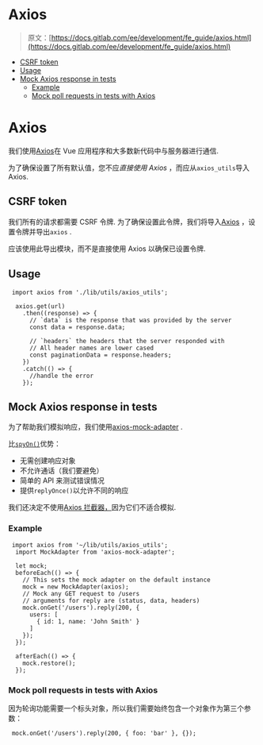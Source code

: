 # Axios

> 原文：[https://docs.gitlab.com/ee/development/fe_guide/axios.html](https://docs.gitlab.com/ee/development/fe_guide/axios.html)

*   [CSRF token](#csrf-token)
*   [Usage](#usage)
*   [Mock Axios response in tests](#mock-axios-response-in-tests)
    *   [Example](#example)
    *   [Mock poll requests in tests with Axios](#mock-poll-requests-in-tests-with-axios)

# Axios[](#axios "Permalink")

我们使用[Axios](https://github.com/axios/axios)在 Vue 应用程序和大多数新代码中与服务器进行通信.

为了确保设置了所有默认值，您不应*直接使用 Axios* ，而应从`axios_utils`导入 Axios.

## CSRF token[](#csrf-token "Permalink")

我们所有的请求都需要 CSRF 令牌. 为了确保设置此令牌，我们将导入[Axios](https://github.com/axios/axios) ，设置令牌并导出`axios` .

应该使用此导出模块，而不是直接使用 Axios 以确保已设置令牌.

## Usage[](#usage "Permalink")

```
 import axios from './lib/utils/axios_utils';

  axios.get(url)
    .then((response) => {
      // `data` is the response that was provided by the server
      const data = response.data;

      // `headers` the headers that the server responded with
      // All header names are lower cased
      const paginationData = response.headers;
    })
    .catch(() => {
      //handle the error
    }); 
```

## Mock Axios response in tests[](#mock-axios-response-in-tests "Permalink")

为了帮助我们模拟响应，我们使用[axios-mock-adapter](https://github.com/ctimmerm/axios-mock-adapter) .

比[`spyOn()`](https://jasmine.github.io/api/edge/global.html#spyOn)优势：

*   无需创建响应对象
*   不允许通话（我们要避免）
*   简单的 API 来测试错误情况
*   提供`replyOnce()`以允许不同的响应

我们还决定不使用[Axios 拦截器，](https://github.com/axios/axios#interceptors)因为它们不适合模拟.

### Example[](#example "Permalink")

```
 import axios from '~/lib/utils/axios_utils';
  import MockAdapter from 'axios-mock-adapter';

  let mock;
  beforeEach(() => {
    // This sets the mock adapter on the default instance
    mock = new MockAdapter(axios);
    // Mock any GET request to /users
    // arguments for reply are (status, data, headers)
    mock.onGet('/users').reply(200, {
      users: [
        { id: 1, name: 'John Smith' }
      ]
    });
  });

  afterEach(() => {
    mock.restore();
  }); 
```

### Mock poll requests in tests with Axios[](#mock-poll-requests-in-tests-with-axios "Permalink")

因为轮询功能需要一个标头对象，所以我们需要始终包含一个对象作为第三个参数：

```
 mock.onGet('/users').reply(200, { foo: 'bar' }, {}); 
```